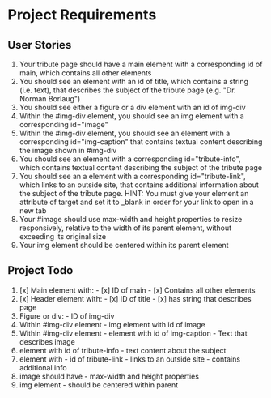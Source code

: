 # Project Requirements

## User Stories

1. Your tribute page should have a main element with a corresponding id of main, which contains all other elements
2. You should see an element with an id of title, which contains a string (i.e. text), that describes the subject of the tribute page (e.g. "Dr. Norman Borlaug")
3. You should see either a figure or a div element with an id of img-div
4. Within the #img-div element, you should see an img element with a corresponding id="image"
5. Within the #img-div element, you should see an element with a corresponding id="img-caption" that contains textual content describing the image shown in #img-div
6. You should see an element with a corresponding id="tribute-info", which contains textual content describing the subject of the tribute page
7. You should see an a element with a corresponding id="tribute-link", which links to an outside site, that contains additional information about the subject of the tribute page. HINT: You must give your element an attribute of target and set it to _blank in order for your link to open in a new tab
8. Your #image should use max-width and height properties to resize responsively, relative to the width of its parent element, without exceeding its original size
9. Your img element should be centered within its parent element

## Project Todo

  1. [x] Main element with:
    - [x] ID of main
    - [x] Contains all other elements
  2. [x] Header element with:
    - [x] ID of title
    - [x] has string that describes page
  3. Figure or div:
    - ID of img-div
  4. Within #img-div element
    - img element with id of image
  5. Within #img-div element
    - element with id of img-caption
    - Text that describes image
  6. element with id of tribute-info
    - text content about the subject
  7. element with
    - id of tribute-link
    - links to an outside site
    - contains additional info
  8. image should have
    - max-width and height properties
  9. img element
    - should be centered within parent
